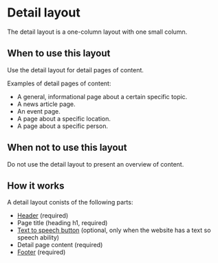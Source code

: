 # Detail layout

The detail layout is a one-column layout with one small column.

## When to use this layout

Use the detail layout for detail pages of content.

Examples of detail pages of content:

* A general, informational page about a certain specific topic.
* A news article page.
* An event page.
* A page about a specific location.
* A page about a specific person.

## When not to use this layout

Do not use the detail layout to present an overview of content.

## How it works

A detail layout conists of the following parts:

* <a href="{{path './header.html'}}">Header</a> (required)
* Page title (heading h1, required)
* <a href="{{path './readspeaker-button.html'}}">Text to speech button</a> (optional, only when the website has a text so speech ability)
* Detail page content (required)
* <a href="{{path './footer.html'}}">Footer</a> (required)